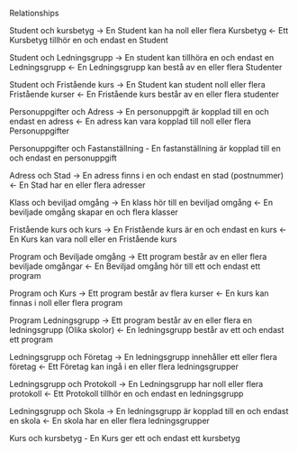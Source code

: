 Relationships

Student och kursbetyg
    -> En Student kan ha noll eller flera Kursbetyg
    <- Ett Kursbetyg tillhör en och endast en Student

Student och Ledningsgrupp
    -> En student kan tillhöra en och endast en Ledningsgrupp
    <- En Ledningsgrupp kan bestå av en eller flera Studenter

Student och Fristående kurs
    -> En Student kan student noll eller flera Fristående kurser
    <- En Fristående kurs består av en eller flera studenter

Personuppgifter och Adress
    -> En personuppgift är kopplad till en och endast en adress
    <- En adress kan vara kopplad till noll eller flera Personuppgifter

Personuppgifter och Fastanställning
    - En fastanställning är kopplad till en och endast en personuppgift
    
Adress och Stad
    -> En adress finns i en och endast en stad (postnummer)
    <- En Stad har en eller flera adresser

Klass och beviljad omgång
    -> En klass hör till en beviljad omgång
    <- En beviljade omgång skapar en och flera klasser

Fristående kurs och kurs
    -> En Fristående kurs är en och endast en kurs 
    <- En Kurs kan vara noll eller en Fristående kurs

Program och Beviljade omgång
    -> Ett program består av en eller flera beviljade omgångar
    <- En Beviljad omgång hör till ett och endast ett program

Program och Kurs
    -> Ett program består av flera kurser
    <- En kurs kan finnas i noll eller flera program

Program Ledningsgrupp
    -> Ett program består av en eller flera en ledningsgrupp (Olika skolor)
    <- En ledningsgrupp består av ett och endast ett program

Ledningsgrupp och Företag
    -> En ledningsgrupp innehåller ett eller flera företag
    <- Ett Företag kan ingå i en eller flera ledningsgrupper

Ledningsgrupp och Protokoll
    -> En Ledningsgrupp har noll eller flera protokoll
    <- Ett Protokoll tillhör en och endast en ledningsgrupp

Ledningsgrupp och Skola
    -> En ledningsgrupp är kopplad till en och endast en skola
    <- En skola har en eller flera ledningsgrupper

Kurs och kursbetyg
    - En Kurs ger ett och endast ett kursbetyg